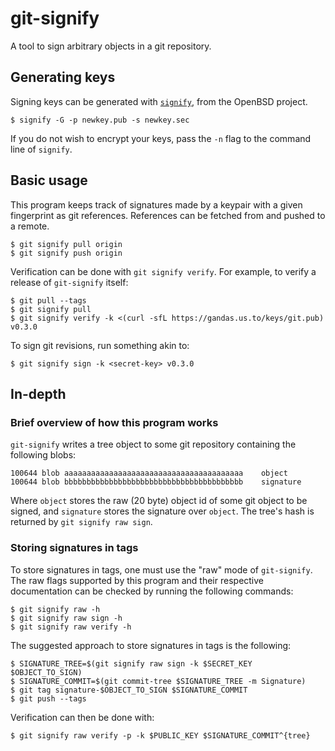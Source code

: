 # git-signify

A tool to sign arbitrary objects in a git repository.

## Generating keys

Signing keys can be generated with [`signify`](https://man.openbsd.org/signify.1),
from the OpenBSD project.

```
$ signify -G -p newkey.pub -s newkey.sec
```

If you do not wish to encrypt your keys, pass the `-n` flag to the
command line of `signify`.

## Basic usage

This program keeps track of signatures made by a keypair with a given
fingerprint as git references. References can be fetched from and
pushed to a remote.

```
$ git signify pull origin
$ git signify push origin
```

Verification can be done with `git signify verify`. For example, to
verify a release of `git-signify` itself:

```
$ git pull --tags
$ git signify pull
$ git signify verify -k <(curl -sfL https://gandas.us.to/keys/git.pub) v0.3.0
```

To sign git revisions, run something akin to:

```
$ git signify sign -k <secret-key> v0.3.0
```

## In-depth

### Brief overview of how this program works

`git-signify` writes a tree object to some git repository containing the
following blobs:

```
100644 blob aaaaaaaaaaaaaaaaaaaaaaaaaaaaaaaaaaaaaaaa	object
100644 blob bbbbbbbbbbbbbbbbbbbbbbbbbbbbbbbbbbbbbbbb	signature
```

Where `object` stores the raw (20 byte) object id of some git object
to be signed, and `signature` stores the signature over `object`. The
tree's hash is returned by `git signify raw sign`.

### Storing signatures in tags

To store signatures in tags, one must use the "raw" mode of `git-signify`.
The raw flags supported by this program and their respective documentation
can be checked by running the following commands:

```
$ git signify raw -h
$ git signify raw sign -h
$ git signify raw verify -h
```

The suggested approach to store signatures in tags is the following:

```
$ SIGNATURE_TREE=$(git signify raw sign -k $SECRET_KEY $OBJECT_TO_SIGN)
$ SIGNATURE_COMMIT=$(git commit-tree $SIGNATURE_TREE -m Signature)
$ git tag signature-$OBJECT_TO_SIGN $SIGNATURE_COMMIT
$ git push --tags
```

Verification can then be done with:

```
$ git signify raw verify -p -k $PUBLIC_KEY $SIGNATURE_COMMIT^{tree}
```
